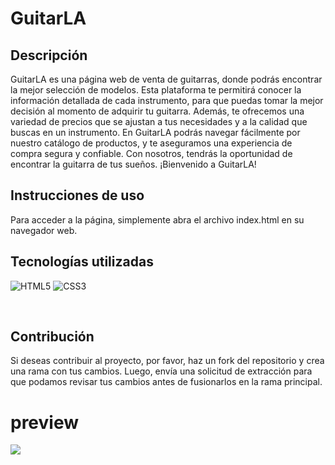 # GuitarLA

## Descripción

GuitarLA es una página web de venta de guitarras, donde podrás encontrar la mejor selección de modelos. Esta plataforma te permitirá conocer la información detallada de cada instrumento, para que puedas tomar la mejor decisión al momento de adquirir tu guitarra. Además, te ofrecemos una variedad de precios que se ajustan a tus necesidades y a la calidad que buscas en un instrumento. En GuitarLA podrás navegar fácilmente por nuestro catálogo de productos, y te aseguramos una experiencia de compra segura y confiable. Con nosotros, tendrás la oportunidad de encontrar la guitarra de tus sueños. ¡Bienvenido a GuitarLA!

## Instrucciones de uso

Para acceder a la página, simplemente abra el archivo index.html en su navegador web.

## Tecnologías utilizadas

![HTML5](https://img.shields.io/badge/html5-%23E34F26.svg?style=for-the-badge&logo=html5&logoColor=white)
![CSS3](https://img.shields.io/badge/css3-%231572B6.svg?style=for-the-badge&logo=css3&logoColor=white)

</br>

## Contribución

Si deseas contribuir al proyecto, por favor, haz un fork del repositorio y crea una rama con tus cambios. Luego, envía una solicitud de extracción para que podamos revisar tus cambios antes de fusionarlos en la rama principal.

# preview

![](https://i.imgur.com/6Qw9FwE.png)
